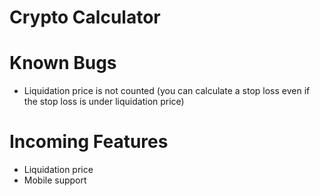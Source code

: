 # Crypto Calculator

# Known Bugs

* Liquidation price is not counted (you can calculate a stop loss even if the stop loss is under liquidation price)

# Incoming Features

* Liquidation price
* Mobile support
